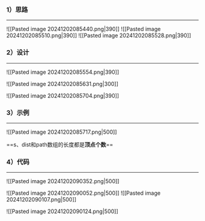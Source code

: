 ### 1）思路
---
![[Pasted image 20241202085440.png|390]]
![[Pasted image 20241202085510.png|390]]
![[Pasted image 20241202085528.png|390]]

### 2）设计
---
![[Pasted image 20241202085554.png|390]]

![[Pasted image 20241202085631.png|300]]

![[Pasted image 20241202085704.png|390]]

### 3）示例
---
![[Pasted image 20241202085717.png|500]]

==s、dist和path数组的长度都是**顶点个数**==

### 4）代码
---
![[Pasted image 20241202090352.png|500]]

![[Pasted image 20241202090052.png|500]]
![[Pasted image 20241202090107.png|500]]

![[Pasted image 20241202090124.png|500]]
